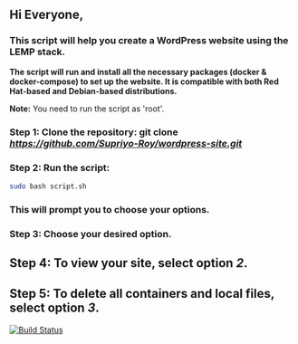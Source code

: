 ## Hi Everyone,

### This script will help you create a WordPress website using the LEMP stack.

**The script will run and install all the necessary packages (docker & docker-compose) to set up the website. It is compatible with both Red Hat-based and Debian-based distributions.**

**Note:** You need to run the script as 'root'.

### **Step 1:** Clone the repository: git clone *https://github.com/Supriyo-Roy/wordpress-site.git*

### **Step 2:** Run the script: 
```sh 
sudo bash script.sh 
```
### This will prompt you to choose your options.

### **Step 3:** Choose your desired option.

## **Step 4:** To view your site, select option *2*.

## **Step 5:** To delete all containers and local files, select option *3*.

[![Build Status](https://travis-ci.org/joemccann/dillinger.svg?branch=master)](https://travis-ci.org/joemccann/dillinger)
